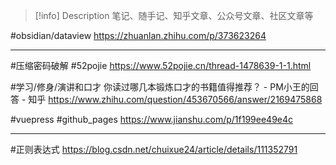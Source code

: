 
> [!info] Description 
> 笔记、随手记、知乎文章、公众号文章、社区文章等

#obsidian/dataview  https://zhuanlan.zhihu.com/p/373623264

---

#压缩密码破解 #52pojie https://www.52pojie.cn/thread-1478639-1-1.html 

#学习/修身/演讲和口才 你读过哪几本锻炼口才的书籍值得推荐？ - PM小王的回答 - 知乎 https://www.zhihu.com/question/453670566/answer/2169475868

#vuepress #github_pages https://www.jianshu.com/p/1f199ee49e4c

---

#正则表达式 https://blog.csdn.net/chuixue24/article/details/111352791

